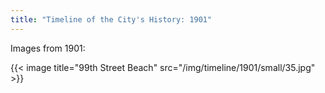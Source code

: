 ```yaml
---
title: "Timeline of the City's History: 1901"
---
```

Images from 1901:

{{< image title="99th Street Beach" src="/img/timeline/1901/small/35.jpg" >}}